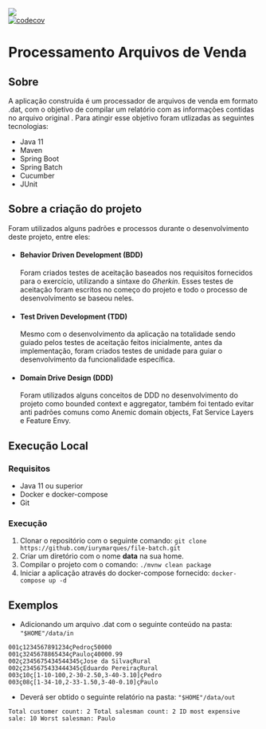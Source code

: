 
![](https://github.com/iurymarques/file-batch/workflows/tests/badge.svg)   
[![codecov](https://codecov.io/gh/iurymarques/file-batch/branch/master/graph/badge.svg)](https://codecov.io/gh/iurymarques/file-batch)  
  
# Processamento Arquivos de Venda  
  
## Sobre  
  
A aplicação construída é um processador de arquivos de venda em formato .dat, com o objetivo de compilar um relatório com as informações contidas no arquivo original . Para atingir esse objetivo foram utlizadas as seguintes tecnologias:  
  
- Java 11  
- Maven  
- Spring Boot  
- Spring Batch  
- Cucumber  
- JUnit  
  
## Sobre a criação do projeto

Foram utilizados alguns padrões e processos durante o desenvolvimento deste projeto, entre eles:

- #### Behavior Driven Development (BDD)

	Foram criados testes de aceitação baseados nos requisitos fornecidos para o exercício, utilizando a sintaxe do *Gherkin*. Esses testes de aceitação foram escritos no começo do projeto e todo o processo de desenvolvimento se baseou neles.

- #### Test Driven Development (TDD)

	Mesmo com o desenvolvimento da aplicação na totalidade sendo guiado pelos testes de aceitação feitos inicialmente, antes da implementação,  foram criados testes de unidade para guiar o desenvolvimento da funcionalidade específica.
	
- #### Domain Drive Design (DDD)
	
	Foram utilizados alguns conceitos de DDD no desenvolvimento do projeto como bounded context e aggregator, também foi tentado evitar anti padrões comuns como Anemic domain objects, Fat Service Layers e Feature Envy.
	
## Execução Local  
### Requisitos  
- Java 11 ou superior
- Docker e docker-compose
- Git
  
### Execução  
1. Clonar o repositório com o seguinte comando: `git clone https://github.com/iurymarques/file-batch.git`  
2. Criar um diretório com o nome **data** na sua home.
3. Compilar o projeto com o comando: `./mvnw clean package`  
3. Iniciar a aplicação através do docker-compose fornecido:  `docker-compose up -d`  
  
## Exemplos  
- Adicionando um arquivo .dat com o seguinte conteúdo na pasta: `"$HOME"/data/in`  
```  
001ç1234567891234çPedroç50000  
001ç3245678865434çPauloç40000.99  
002ç2345675434544345çJose da SilvaçRural  
002ç2345675433444345çEduardo PereiraçRural  
003ç10ç[1-10-100,2-30-2.50,3-40-3.10]çPedro  
003ç08ç[1-34-10,2-33-1.50,3-40-0.10]çPaulo  
```  
- Deverá ser obtido  o seguinte relatório na pasta:  `"$HOME"/data/out`  
```  
Total customer count: 2 Total salesman count: 2 ID most expensive sale: 10 Worst salesman: Paulo  
```
